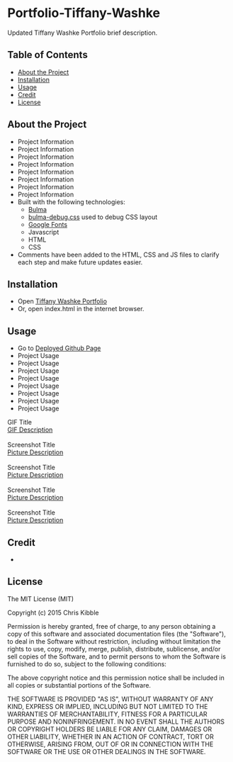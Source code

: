 # Portfolio-Tiffany-Washke

Updated Tiffany Washke Portfolio brief description.

## Table of Contents 

- [About the Project](#about-the-project)
- [Installation](#installation)
- [Usage](#usage)
- [Credit](#credit)
- [License](#license)

## About the Project

- Project Information
- Project Information
- Project Information
- Project Information
- Project Information
- Project Information
- Project Information
- Project Information
- Built with the following technologies:
    - [Bulma](https://bulma.io/documentation/)
    - [bulma-debug.css](https://gist.github.com/JuanVqz/105c4910ff711659059c99492ecd1a5c) used to debug CSS layout
    - [Google Fonts](https://fonts.google.com/)
    - Javascript
    - HTML
    - CSS
- Comments have been added to the HTML, CSS and JS files to clarify each step and make future updates easier.

## Installation

- Open [Tiffany Washke Portfolio](https://twashke.github.io/Portfolio-Tiffany-Washke/) 
- Or, open index.html in the internet browser.

## Usage

- Go to [Deployed Github Page](https://twashke.github.io/Portfolio-Tiffany-Washke/)
- Project Usage
- Project Usage
- Project Usage
- Project Usage
- Project Usage
- Project Usage
- Project Usage
- Project Usage


GIF Title \
[GIF Description](Assets/images/)  \
\
Screenshot Title \
[Picture Description](Assets/images/)  \
\
Screenshot Title \
[Picture Description](Assets/images/)  \
\
Screenshot Title \
[Picture Description](Assets/images/)  \
\
Screenshot Title \
[Picture Description](Assets/images/) 


## Credit

- 

## License

The MIT License (MIT)

Copyright (c) 2015 Chris Kibble

Permission is hereby granted, free of charge, to any person obtaining a copy of this software and associated documentation files (the "Software"), to deal in the Software without restriction, including without limitation the rights to use, copy, modify, merge, publish, distribute, sublicense, and/or sell copies of the Software, and to permit persons to whom the Software is furnished to do so, subject to the following conditions:

The above copyright notice and this permission notice shall be included in all copies or substantial portions of the Software.

THE SOFTWARE IS PROVIDED "AS IS", WITHOUT WARRANTY OF ANY KIND, EXPRESS OR IMPLIED, INCLUDING BUT NOT LIMITED TO THE WARRANTIES OF MERCHANTABILITY, FITNESS FOR A PARTICULAR PURPOSE AND NONINFRINGEMENT. IN NO EVENT SHALL THE AUTHORS OR COPYRIGHT HOLDERS BE LIABLE FOR ANY CLAIM, DAMAGES OR OTHER LIABILITY, WHETHER IN AN ACTION OF CONTRACT, TORT OR OTHERWISE, ARISING FROM, OUT OF OR IN CONNECTION WITH THE SOFTWARE OR THE USE OR OTHER DEALINGS IN THE SOFTWARE.